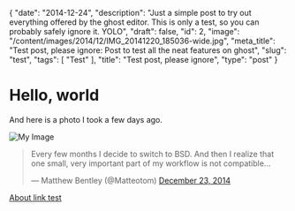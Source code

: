 {
    "date": "2014-12-24",
    "description": "Just a simple post to try out everything offered by the ghost editor.  This is only a test, so you can probably safely ignore it.  YOLO",
    "draft": false,
    "id": 2,
    "image": "/content/images/2014/12/IMG_20141220_185036-wide.jpg",
    "meta_title": "Test post, please ignore: Post to test all the neat features on ghost",
    "slug": "test",
    "tags": [
        "Test"
    ],
    "title": "Test post, please ignore",
    "type": "post"
}


# Hello, world
<!--more-->

And here is a photo I took a few days ago.

![My Image](/content/images/2014/12/IMG_20141220_185036-2.jpg)

<blockquote class="twitter-tweet" lang="en"><p>Every few months I decide to switch to BSD. And then I realize that one small, very important part of my workflow is not compatible...</p>&mdash; Matthew Bentley (@Matteotom) <a href="https://twitter.com/Matteotom/status/547538062620622849">December 23, 2014</a></blockquote>

[About link test](/about)